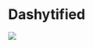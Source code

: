 # Dashytified

[<img src='https://www.bruceclay.com/wp-content/uploads/2020/07/caterpillar-1200px.jpg' />](caterpillar)
